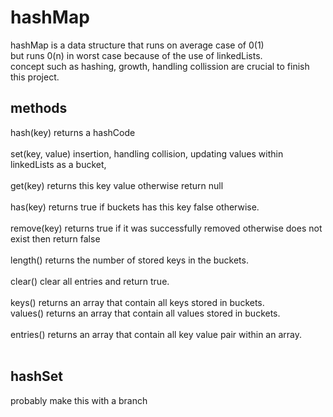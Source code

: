 # hashMap

hashMap is a data structure that runs on average case of 0(1) </br> 
but runs 0(n) in worst case because of the use of linkedLists. </br>
concept such as hashing, growth, handling collission are crucial to finish this project.

## methods 
hash(key) returns a hashCode </br>
</br>
set(key, value) insertion, handling collision, updating values within linkedLists as a bucket, </br>
</br>
get(key) returns this key value otherwise return null</br>
</br>
has(key) returns true if buckets has this key false otherwise.</br>
</br>
remove(key) returns true if it was successfully removed otherwise does not exist then return false</br>
</br>
length() returns the number of stored keys in the buckets. </br>
</br>
clear() clear all entries and return true. </br>
</br>
keys() returns an array that contain all keys stored in buckets. </br>
values() returns an array that contain all values stored in buckets.</br>
</br>
entries() returns an array that contain all key value pair within an array. </br>
</br>

## hashSet

probably make this with a branch
